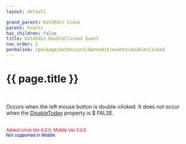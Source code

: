 ```yaml
---
layout: default

grand_parent: DateEdit Class
parent: Events
has_children: false
title: DateEdit.DoubleClicked Event
nav_order: 2
permalink: /package/extension3/dateedit/events/doubleclicked
---
```

# {{ page.title }}
<br>

Occurs when the left mouse button is double-clicked.
It does not occur when the <a href="/package/extension3/DateEdit/properties/disabletoday">DisableToday</a> property is $ FALSE.

<br><small><span style="color:red">Added since Ver.4.2.0, Mobile Ver.3.0.0</span></small> <br><small><span style="color:blue">Not supported in Mobile</span></small>